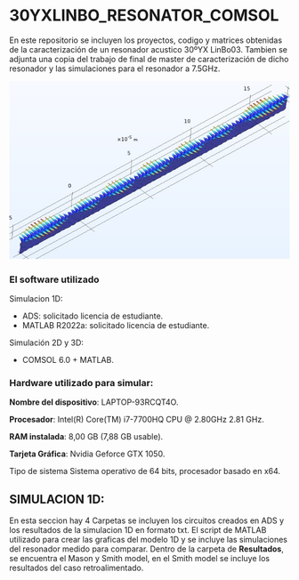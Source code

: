 # 30YXLINBO_RESONATOR_COMSOL
En este repositorio se incluyen los proyectos, codigo y matrices obtenidas de la caracterización de un resonador acustico 30ºYX LinBo03.
Tambien se adjunta una copia del trabajo de final de master de caracterización de dicho resonador y las simulaciones para el resonador a 7.5GHz.

![ImgComsol](https://github.com/AnthMejia/30YXLINBO_RESONATOR_COMSOL/blob/main/Resonancia_3D.jpg)
### El software utilizado
Simulacion 1D:
- ADS: solicitado licencia de estudiante.
- MATLAB R2022a: solicitado licencia de estudiante.

Simulación 2D y 3D:
- COMSOL 6.0 + MATLAB.

### Hardware utilizado para simular:

**Nombre del dispositivo**:	LAPTOP-93RCQT4O.

**Procesador**:	Intel(R) Core(TM) i7-7700HQ CPU @ 2.80GHz   2.81 GHz.

**RAM instalada**:	8,00 GB (7,88 GB usable).

**Tarjeta Gráfica**: Nvidia Geforce GTX 1050.

Tipo de sistema	Sistema operativo de 64 bits, procesador basado en x64.



## SIMULACION 1D:
En esta seccion hay 4 Carpetas se incluyen los circuitos creados en ADS y los resultados de la simulacion 1D en formato txt.
El script de MATLAB utilizado para crear las graficas del modelo 1D y se incluye las simulaciones del resonador medido para comparar.
Dentro de la carpeta de **Resultados**, se encuentra el Mason y Smith model, en el Smith model se incluye los resultados del caso retroalimentado.

